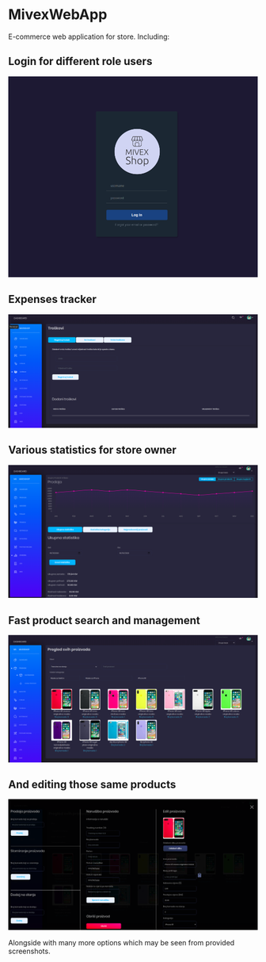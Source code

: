 # MivexWebApp
E-commerce web application for store. Including:

## Login for different role users
![](scr2.png)

## Expenses tracker
![](scr0.png)

## Various statistics for store owner
![](scr1.png)

## Fast product search and management
![](scr3.png)

## And editing those same products
![](scr4.png)

Alongside with many more options which may be seen from provided screenshots.
